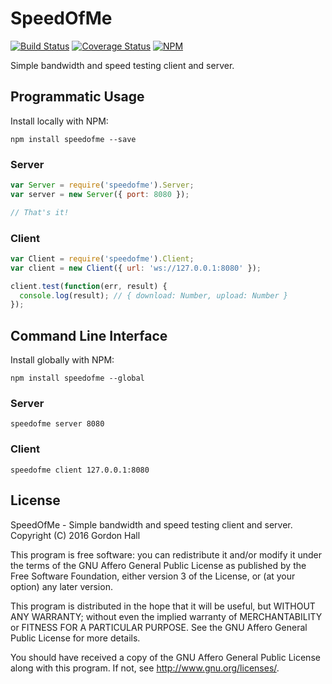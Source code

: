 SpeedOfMe
=========

[![Build Status](https://img.shields.io/travis/gordonwritescode/speedofme.svg?style=flat-square)](https://travis-ci.org/gordonwritescode/speedofme)
[![Coverage Status](https://img.shields.io/coveralls/gordonwritescode/speedofme.svg?style=flat-square)](https://coveralls.io/r/gordonwritescode/speedofme)
[![NPM](https://img.shields.io/npm/v/speedofme.svg?style=flat-square)](https://www.npmjs.com/package/speedofme)

Simple bandwidth and speed testing client and server.

Programmatic Usage
------------------

Install locally with NPM:

```
npm install speedofme --save
```

### Server

```js
var Server = require('speedofme').Server;
var server = new Server({ port: 8080 });

// That's it!
```

### Client

```js
var Client = require('speedofme').Client;
var client = new Client({ url: 'ws://127.0.0.1:8080' });

client.test(function(err, result) {
  console.log(result); // { download: Number, upload: Number }
});
```

Command Line Interface
----------------------

Install globally with NPM:

```
npm install speedofme --global
```

### Server

```
speedofme server 8080
```

### Client

```
speedofme client 127.0.0.1:8080
```

License
-------

SpeedOfMe - Simple bandwidth and speed testing client and server.  
Copyright (C) 2016  Gordon Hall

This program is free software: you can redistribute it and/or modify
it under the terms of the GNU Affero General Public License as published
by the Free Software Foundation, either version 3 of the License, or
(at your option) any later version.

This program is distributed in the hope that it will be useful,
but WITHOUT ANY WARRANTY; without even the implied warranty of
MERCHANTABILITY or FITNESS FOR A PARTICULAR PURPOSE.  See the
GNU Affero General Public License for more details.

You should have received a copy of the GNU Affero General Public License
along with this program.  If not, see http://www.gnu.org/licenses/.
